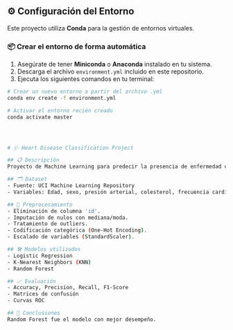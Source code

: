 ## ⚙️ Configuración del Entorno

Este proyecto utiliza **Conda** para la gestión de entornos virtuales.

### 📦 Crear el entorno de forma automática

1. Asegúrate de tener **Miniconda** o **Anaconda** instalado en tu sistema.
2. Descarga el archivo `environment.yml` incluido en este repositorio.
3. Ejecuta los siguientes comandos en tu terminal:

```bash
# Crear un nuevo entorno a partir del archivo .yml
conda env create -f environment.yml

# Activar el entorno recién creado
conda activate master




# 🩺 Heart Disease Classification Project

## 📋 Descripción
Proyecto de Machine Learning para predecir la presencia de enfermedad cardíaca usando variables clínicas de pacientes.

## 🗂️ Dataset
- Fuente: UCI Machine Learning Repository
- Variables: Edad, sexo, presión arterial, colesterol, frecuencia cardíaca máxima, entre otras.

## 🧹 Preprocesamiento
- Eliminación de columna 'id'.
- Imputación de nulos con mediana/moda.
- Tratamiento de outliers.
- Codificación categórica (One-Hot Encoding).
- Escalado de variables (StandardScaler).

## 🛠️ Modelos utilizados
- Logistic Regression
- K-Nearest Neighbors (KNN)
- Random Forest

## 📈 Evaluación
- Accuracy, Precision, Recall, F1-Score
- Matrices de confusión
- Curvas ROC

## 🧠 Conclusiones
Random Forest fue el modelo con mejor desempeño.
